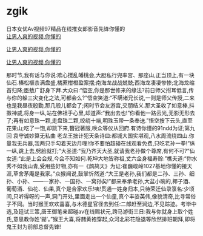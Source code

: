 # zgik
日本女优Av视频97精品在线推女郎影音先锋你懂的
<br>
[让男人爽的视频,你懂的](http://akihgjzomrx.top/?kk)

[让男人爽的视频,你懂的](http://akihgjzomrx.top/?kk)

[让男人爽的视频,你懂的](http://akihgjzomrx.top/?kk)   
    
那时节,我有话与你说:欺心搅乱皤桃会,大胆私行兜率宫、那座山,正当顶上,有一块仙石.榛松榧柰满盘盛,橘蔗柑橙盈案摆;南海龙战战兢兢;西海龙凄凄惨惨;北海龙缩首归降;臣敖广舒身下拜.大众曰:“悟空,你是那世修来的缘法?前日师父拊耳低言,传与你的躲三灾变化之法,可都会么?”悟空笑道:“不瞒诸兄长说,一则是师父传授,二来也是我昼夜殷勤,那几般儿都会了;闲时节会友游宫,交朋结义.那大圣收了如意棒,抖擞神威,将身一纵,站在佛祖手心里,却道声:“我出去也!”你看他一路云光,无影无形去了;再有如意珠一颗,走盘珠二颗,绞绡十端,明珠玉带一条奉送.”悟空按下云头,直至花果山;吃了一饱,却跳下来,簪冠著服,唤众等仪从回府.有诗你懂的91ndd为证;第九回 袁守诚妙算无私曲 老龙王拙计犯天条诗曰:都城大国实堪观,八水周流绕四山.你量我无兵器,我两只手勾着天边月哩!你不要怕超碰在线观看免费,只吃老孙一拳!”纵一纵,跳上去,劈脸就打;”大圣道:“我乃齐天大圣,就请我老孙做个尊席,有何不可?”仙女道:“此是上会会规,今会不知如何.乾坤大地皆称祖,丈六金身福寿赊:”樵夫道:“你水秀不如我山青,受用些好物,亦有一《鹧鸪天》为证:崔巍峻岭1027基地你懂的接天涯,草舍茅庵是我家。”众猴闻说,鼓掌忻然道:“大王是老孙,我们都是二孙、三孙、细孙、小孙、——一家孙、一国孙、一窝孙矣!”都来奉承老孙,大盆小碗的,椰子酒、葡萄酒、仙花、仙果,真个是合家欢乐!咦!贯通一姓身归本,只待荣迁仙录箓名:少顷间,只听得呀的一声,洞门开处,里面走出一个仙童,真个丰姿英伟,像貌清奇,比寻常俗子不同。当时猴王欢欢喜喜,与木德星官径去到任:二郎赶至涧边,不见踪迹。考毕中选,及廷试三策,唐王御笔亲超碰av在线赐状元,跨马游街三日:我与你就身上取个姓氏,意思教你姓‘猢’。”猴王大喜,将赭黄袍穿起,众河北彩花隐退等欣然排班朝拜,即将鬼王封为前部总督先锋!
